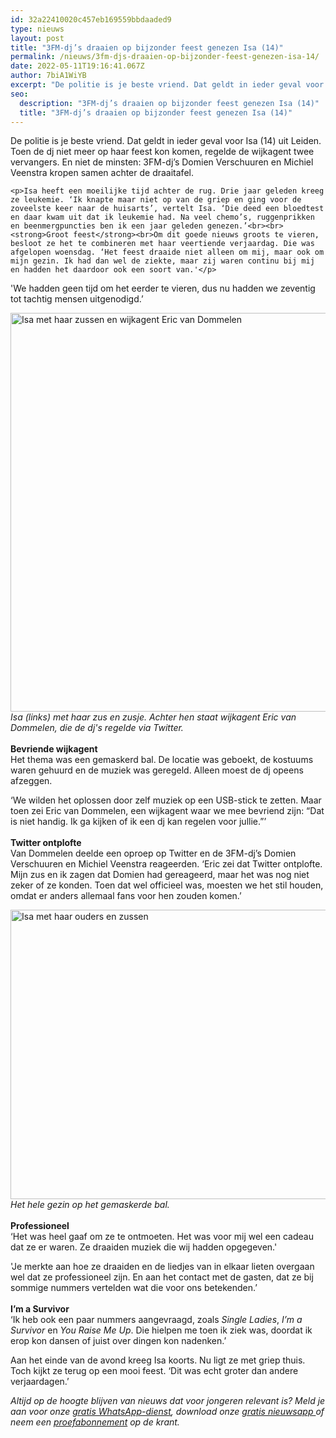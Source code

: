 ```yaml
---
id: 32a22410020c457eb169559bbdaaded9
type: nieuws
layout: post
title: "3FM-dj’s draaien op bijzonder feest genezen Isa (14)"
permalink: /nieuws/3fm-djs-draaien-op-bijzonder-feest-genezen-isa-14/
date: 2022-05-11T19:16:41.067Z
author: 7biA1WiYB
excerpt: "De politie is je beste vriend. Dat geldt in ieder geval voor Isa (14) uit Leiden. Toen de dj niet meer op haar feest kon komen, regelde de wijkagent twee vervangers. En niet de minsten: 3FM-dj’s Domien Verschuuren en Michiel Veenstra kropen samen achter de draaitafel.  "
seo:
  description: "3FM-dj’s draaien op bijzonder feest genezen Isa (14)"
  title: "3FM-dj’s draaien op bijzonder feest genezen Isa (14)"
---
```

De politie is je beste vriend. Dat geldt in ieder geval voor Isa (14) uit Leiden. Toen de dj niet meer op haar feest kon komen, regelde de wijkagent twee vervangers. En niet de minsten: 3FM-dj’s Domien Verschuuren en Michiel Veenstra kropen samen achter de draaitafel.  

    <p>Isa heeft een moeilijke tijd achter de rug. Drie jaar geleden kreeg ze leukemie. ‘Ik knapte maar niet op van de griep en ging voor de zoveelste keer naar de huisarts’, vertelt Isa. ‘Die deed een bloedtest en daar kwam uit dat ik leukemie had. Na veel chemo’s, ruggenprikken en beenmergpuncties ben ik een jaar geleden genezen.’<br><br><strong>Groot feest</strong><br>Om dit goede nieuws groots te vieren, besloot ze het te combineren met haar veertiende verjaardag. Die was afgelopen woensdag. ‘Het feest draaide niet alleen om mij, maar ook om mijn gezin. Ik had dan wel de ziekte, maar zij waren continu bij mij en hadden het daardoor ook een soort van.'</p>
<p>'We hadden geen tijd om het eerder te vieren, dus nu hadden we zeventig tot tachtig mensen uitgenodigd.’</p>
<p><div class="media media-element-container media-default"><div id="file-16143" class="file file-image file-image-jpeg">

        
  
  <div class="content">
    <img alt="Isa met haar zussen en wijkagent Eric van Dommelen" height="638" width="850" class="media-element file-default" src="https://original.sevendays.nl/sites/default/files/Isa%20zussen%20en%20wijkagent.jpg">  </div>

  
</div>
</div><em>Isa (links) met haar zus en zusje. Achter hen staat wijkagent Eric van Dommelen, die de dj's regelde via Twitter.</em><br><br><strong>Bevriende wijkagent</strong><br>Het thema was een gemaskerd bal. De locatie was geboekt, de kostuums waren gehuurd en de muziek was geregeld. Alleen moest de dj opeens afzeggen.
<p>‘We wilden het oplossen door zelf muziek op een USB-stick te zetten. Maar toen zei Eric van Dommelen, een wijkagent waar we mee bevriend zijn: “Dat is niet handig. Ik ga kijken of ik een dj kan regelen voor jullie.”’<br><br><strong>Twitter ontplofte</strong><br>Van Dommelen deelde een oproep op Twitter en de 3FM-dj’s Domien Verschuuren en Michiel Veenstra reageerden. ‘Eric zei dat Twitter ontplofte. Mijn zus en ik zagen dat Domien had gereageerd, maar het was nog niet zeker of ze konden. Toen dat wel officieel was, moesten we het stil houden, omdat er anders allemaal fans voor hen zouden komen.’<br><div class="media media-element-container media-default"><div id="file-16145" class="file file-image file-image-jpeg">

        
  
  <div class="content">
    <img alt="Isa met haar ouders en zussen" height="463" width="664" class="media-element file-default" src="https://original.sevendays.nl/sites/default/files/Isa%20met%20familie.jpg">  </div>

  
</div>
</div><em>Het hele gezin op het gemaskerde bal.</em><br><br><strong>Professioneel</strong><br>‘Het was heel gaaf om ze te ontmoeten. Het was voor mij wel een cadeau dat ze er waren. Ze draaiden muziek die wij hadden opgegeven.'
<p>'Je merkte aan hoe ze draaiden en de liedjes van in elkaar lieten overgaan wel dat ze professioneel zijn. En aan het contact met de gasten, dat ze bij sommige nummers vertelden wat die voor ons betekenden.’<br><br><strong>I’m a Survivor</strong><br>‘Ik heb ook een paar nummers aangevraagd, zoals <em>Single Ladies</em>, <em>I’m a Survivor</em> en <em>You Raise Me Up</em>. Die hielpen me toen ik ziek was, doordat ik erop kon dansen of juist over dingen kon nadenken.’</p>
<p>Aan het einde van de avond kreeg Isa koorts. Nu ligt ze met griep thuis. Toch kijkt ze terug op een mooi feest. ‘Dit was echt groter dan andere verjaardagen.’</p>
<p><em>Altijd op de hoogte blijven van nieuws dat voor jongeren relevant is? Meld je aan voor onze <a href="https://original.sevendays.nl/whatsapp">gratis WhatsApp-dienst</a>, download onze <a href="https://original.sevendays.nl/app">gratis nieuwsapp </a>of neem een <a href="https://original.sevendays.nl/abonnement">proefabonnement</a> op de krant.</em></p>  
